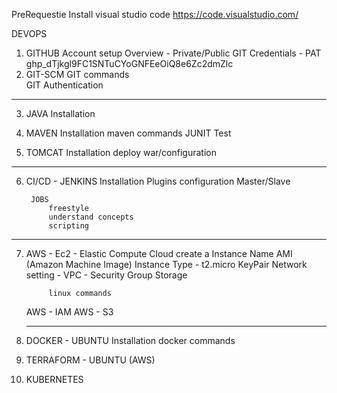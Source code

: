 PreRequestie
    Install visual studio code
        https://code.visualstudio.com/


DEVOPS

1. GITHUB
        Account setup
        Overview - Private/Public
        GIT Credentials - PAT 
            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
2. GIT-SCM
        GIT commands        
        GIT Authentication
------------------------------------------------------------------------        
3. JAVA
        Installation

4. MAVEN
        Installation
        maven commands
        JUNIT Test
    
5. TOMCAT
        Installation
        deploy war/configuration

-------------------------------------------------------------------------

6. CI/CD - JENKINS
        Installation
        Plugins configuration
        Master/Slave

        JOBS
            freestyle
            understand concepts
            scripting 
---------------------------------------------------------------------------
7. AWS - Ec2 - Elastic Compute Cloud
            create a Instance
                Name
                AMI (Amazon Machine Image)
                Instance Type - t2.micro
                KeyPair 
                Network setting - VPC
                                - Security Group
                Storage

            
            linux commands 
   
   AWS -    IAM
   AWS -    S3

   -----------------------------------------------------------------------
9. DOCKER - UBUNTU
            Installation
            docker commands

10. TERRAFORM - UBUNTU (AWS)

11. KUBERNETES


